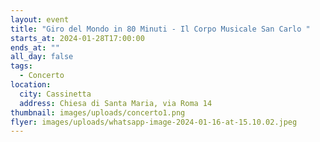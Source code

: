 ```yaml
---
layout: event
title: "Giro del Mondo in 80 Minuti - Il Corpo Musicale San Carlo "
starts_at: 2024-01-28T17:00:00
ends_at: ""
all_day: false
tags:
  - Concerto
location:
  city: Cassinetta
  address: Chiesa di Santa Maria, via Roma 14
thumbnail: images/uploads/concerto1.png
flyer: images/uploads/whatsapp-image-2024-01-16-at-15.10.02.jpeg
---
```

